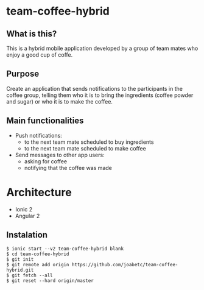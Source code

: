 # team-coffee-hybrid

## What is this?

This is a hybrid mobile application developed by a group of team mates who enjoy a good cup of coffe.

## Purpose

Create an application that sends notifications to the participants in the coffee group, telling them who it is to bring the ingredients (coffee powder and sugar) or who it is to make the coffee.

## Main functionalities

* Push notifications:
  * to the next team mate scheduled to buy ingredients
  * to the next team mate scheduled to make coffee
* Send messages to other app users:
  * asking for coffee
  * notifying that the coffee was made

# Architecture

* Ionic 2
* Angular 2

## Instalation

```
$ ionic start --v2 team-coffee-hybrid blank
$ cd team-coffee-hybrid
$ git init
$ git remote add origin https://github.com/joabetc/team-coffee-hybrid.git 
$ git fetch --all
$ git reset --hard origin/master 
```